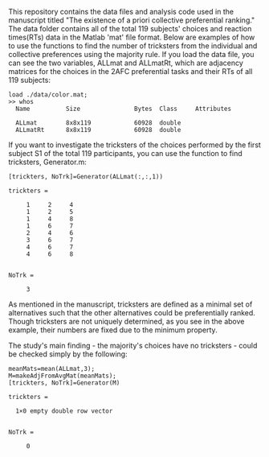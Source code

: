 This repository contains the data files and analysis code used in the manuscript titled "The existence of a priori collective preferential ranking." The data folder contains all of the total 119 subjects' choices and reaction times(RTs) data in the Matlab 'mat' file format.
Below are examples of how to use the functions to find the number of tricksters from the individual and collective preferences using the majority rule. If you load the data file, you can see the two variables, ALLmat and ALLmatRt, which are adjacency matrices for the choices in the 2AFC preferential tasks and their RTs of all 119 subjects: 

```
load ./data/color.mat;
>> whos
  Name          Size               Bytes  Class     Attributes

  ALLmat        8x8x119            60928  double              
  ALLmatRt      8x8x119            60928  double              
```

If you want to investigate the tricksters of the choices performed by the first subject S1 of the total 119 participants, you can use the function to find tricksters, Generator.m:
```
[trickters, NoTrk]=Generator(ALLmat(:,:,1))

trickters =

     1     2     4
     1     2     5
     1     4     8
     1     6     7
     2     4     6
     3     6     7
     4     6     7
     4     6     8


NoTrk =

     3
```
As mentioned in the manuscript, tricksters are defined as a minimal set of alternatives such that the other alternatives could be preferentially ranked. Though tricksters are not uniquely determined, as you see in the above example, their numbers are fixed due to the minimum property.

The study's main finding - the majority's choices have no tricksters - could be checked simply by the following:

```
meanMats=mean(ALLmat,3);
M=makeAdjFromAvgMat(meanMats);
[trickters, NoTrk]=Generator(M)

trickters =

  1×0 empty double row vector


NoTrk =

     0
```


